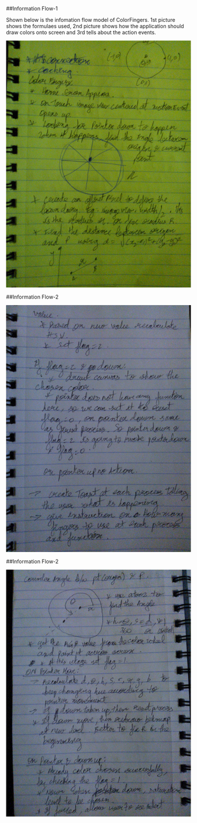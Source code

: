 ##Information Flow-1

Shown below is the infomation flow model of ColorFingers. 1st picture shows the formulaes used, 2nd picture shows how the application should draw colors onto screen and 3rd tells about the action events.

![flow_1](../project_images/WP_000442.jpg?raw=true "flow_1")

##Information Flow-2

![flow_2](../project_images/WP_000443.jpg?raw=true "flow_2")

##Information Flow-2

![flow_3](../project_images/WP_000444.jpg?raw=true "flow_3")
